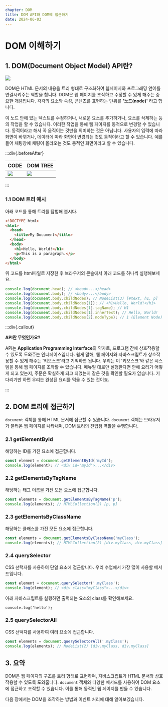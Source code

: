 ```yaml
---
chapter: DOM
title: DOM API와 DOM에 접근하기
date: 2024-06-03
---
```


# DOM 이해하기

## 1. DOM(Document Object Model) API란?

![](/images/basecamp-javascript/chapter08/01-1.png)

DOM은 HTML 문서의 내용을 트리 형태로 구조화하여 웹페이지와 프로그래밍 언어를 연결시켜주는 역할을 합니다. DOM은 웹 페이지를 조작하고 수정할 수 있게 해주는 중요한 개념입니다. 각각의 요소와 속성, 콘텐츠를 표현하는 단위를 **'노드(node)'** 라고 합니다.

이 노드 안에 있는 텍스트를 수정하거나, 새로운 요소를 추가하거나, 요소를 삭제하는 등의 작업을 할 수 있습니다. 이러한 작업을 통해 웹 페이지를 동적으로 변경할 수 있습니다. 동적이라고 해서 꼭 움직이는 것만을 의미하는 것은 아닙니다. 사용자의 입력에 따라 화면이 바뀌거나, 데이터에 따라 화면이 변경되는 것도 동적이라고 할 수 있습니다. 예를 들어 채팅창에 채팅이 올라오는 것도 동적인 화면이라고 할 수 있습니다.

:::div{.beforeAfter}

| CODE                                                | DOM TREE                                            |
| --------------------------------------------------- | --------------------------------------------------- |
| ![](/images/basecamp-javascript/chapter08/01-2.png) | ![](/images/basecamp-javascript/chapter08/01-3.png) |

:::

### 1.1 DOM 트리 예시

아래 코드를 통해 트리를 탐험해 봅시다.

```html
<!DOCTYPE html>
<html>
  <head>
    <title>My Document</title>
  </head>
  <body>
    <h1>Hello, World!</h1>
    <p>This is a paragraph.</p>
  </body>
</html>
```

위 코드를 html파일로 저장한 후 브라우저의 콘솔에서 아래 코드를 하나씩 실행해보세요.

```javascript
console.log(document.head); // <head>...</head>
console.log(document.body); // <body>...</body>
console.log(document.body.childNodes); // NodeList(3) [#text, h1, p]
console.log(document.body.childNodes[1]); // <h1>Hello, World!</h1>
console.log(document.body.childNodes[1].tagName); // H1
console.log(document.body.childNodes[1].innerText); // Hello, World!
console.log(document.body.childNodes[2].nodeType); // 1 (Element Node)
```

:::div{.callout}

**API란 무엇인가요?**

API는 **Application Programming Interface**의 약자로, 프로그램 간에 상호작용할 수 있도록 도와주는 인터페이스입니다. 쉽게 말해, 웹 페이지와 자바스크립트가 상호작용할 수 있게 해주는 '키오스크'라고 기억하면 됩니다. 우리는 이 '키오스크'와 같은 시스템을 통해 웹 페이지를 조작할 수 있습니다. 메뉴얼 대로만 실행한다면 안에 요리가 어떻게 되고 있는지, 주문은 확실하게 되고 되었는지 같은 것을 확인할 필요가 없습니다. 기다리기만 하면 우리는 완성된 요리를 먹을 수 있는 것이죠.

:::

## 2. DOM 트리에 접근하기

`document` 객체를 통해 HTML 문서에 접근할 수 있습니다. `document` 객체는 브라우저가 불러온 웹 페이지를 나타내며, DOM 트리의 진입점 역할을 수행합니다.

### 2.1 getElementById

해당하는 ID를 가진 요소에 접근합니다.

```javascript
const element = document.getElementById('myId');
console.log(element); // <div id="myId">...</div>
```

### 2.2 getElementsByTagName

해당하는 태그 이름을 가진 모든 요소에 접근합니다.

```javascript
const elements = document.getElementsByTagName('p');
console.log(elements); // HTMLCollection(2) [p, p]
```

### 2.3 getElementsByClassName

해당하는 클래스를 가진 모든 요소에 접근합니다.

```javascript
const elements = document.getElementsByClassName('myClass');
console.log(elements); // HTMLCollection(2) [div.myClass, div.myClass]
```

### 2.4 querySelector

CSS 선택자를 사용하여 단일 요소에 접근합니다. 우리 수업에서 가장 많이 사용할 메서드입니다.

```javascript
const element = document.querySelector('.myClass');
console.log(element); // <div class="myClass">...</div>
```

아래 자바스크립트를 실행하면 출력되는 요소의 class를 확인해보세요.

```javascript-exec
console.log('hello');
```

### 2.5 querySelectorAll

CSS 선택자를 사용하여 여러 요소에 접근합니다.

```javascript
const elements = document.querySelectorAll('.myClass');
console.log(elements); // NodeList(2) [div.myClass, div.myClass]
```

## 3. 요약

DOM은 웹 페이지의 구조를 트리 형태로 표현하며, 자바스크립트가 HTML 문서와 상호작용할 수 있도록 도와줍니다. `document` 객체와 다양한 메서드를 사용하여 DOM 요소에 접근하고 조작할 수 있습니다. 이를 통해 동적인 웹 페이지를 만들 수 있습니다.

다음 장에서는 DOM을 조작하는 방법과 이벤트 처리에 대해 알아보겠습니다.
